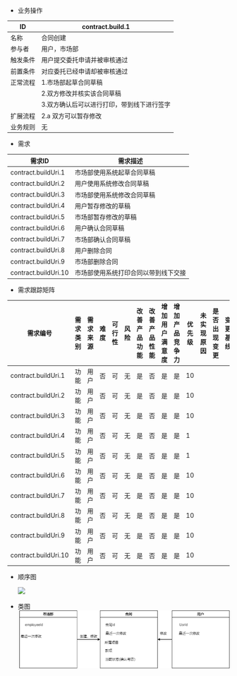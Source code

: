 + 业务操作

| ID       | contract.build.1                           |
| -------- | ------------------------------------------ |
| 名称     | 合同创建                                   |
| 参与者   | 用户，市场部                               |
| 触发条件 | 用户提交委托申请并被审核通过               |
| 前置条件 | 对应委托已经申请却被审核通过               |
| 正常流程 | 1.市场部起草合同草稿                       |
|          | 2.双方修改并核实该合同草稿                 |
|          | 3.双方确认后可以进行打印，带到线下进行签字 |
| 扩展流程 | 2.a 双方可以暂存修改                       |
| 业务规则 | 无                                         |

+ 需求

| 需求ID               | 需求描述                             |
| -------------------- | ------------------------------------ |
| contract.buildUri.1  | 市场部使用系统起草合同草稿           |
| contract.buildUri.2  | 用户使用系统修改合同草稿             |
| contract.buildUri.3  | 市场部使用系统修改合同草稿           |
| contract.buildUri.4  | 用户暂存修改的草稿                   |
| contract.buildUri.5  | 市场部暂存修改的草稿                 |
| contract.buildUri.6  | 用户确认合同草稿                     |
| contract.buildUri.7  | 市场部确认合同草稿                   |
| contract.buildUri.8  | 用户删除合同                         |
| contract.buildUri.9  | 市场部删除合同                       |
| contract.buildUri.10 | 市场部使用系统打印合同以带到线下交接 |

+ 需求跟踪矩阵

| 需求编号             | 需求类别 | 需求来源 | 难度 | 可行性 | 风险 | 改善产品功能 | 改善产品性能 | 增加用户满意度 | 增加产品竞争力 | 优先级 | 未实现原因 | 是否出现变更 | 变更基线 | 变更记录 |
| -------------------- | -------- | -------- | ---- | ------ | ---- | ------------ | ------------ | -------------- | -------------- | ------ | ---------- | ------------ | -------- | -------- |
| contract.buildUri.1  | 功能     | 用户     | 否   | 可     | 无   | 是           | 否           | 是             | 是             | 10     |            |              |          |          |
| contract.buildUri.2  | 功能     | 用户     | 否   | 可     | 无   | 是           | 否           | 是             | 是             | 10     |            |              |          |          |
| contract.buildUri.3  | 功能     | 用户     | 否   | 可     | 无   | 是           | 否           | 是             | 是             | 10     |            |              |          |          |
| contract.buildUri.4  | 功能     | 用户     | 否   | 可     | 无   | 是           | 否           | 是             | 是             | 1      |            |              |          |          |
| contract.buildUri.5  | 功能     | 用户     | 否   | 可     | 无   | 是           | 否           | 是             | 是             | 1      |            |              |          |          |
| contract.buildUri.6  | 功能     | 用户     | 否   | 可     | 无   | 是           | 否           | 是             | 是             | 10     |            |              |          |          |
| contract.buildUri.7  | 功能     | 用户     | 否   | 可     | 无   | 是           | 否           | 是             | 是             | 10     |            |              |          |          |
| contract.buildUri.8  | 功能     | 用户     | 否   | 可     | 无   | 是           | 否           | 是             | 是             | 10     |            |              |          |          |
| contract.buildUri.9  | 功能     | 用户     | 否   | 可     | 无   | 是           | 否           | 是             | 是             | 10     |            |              |          |          |
| contract.buildUri.10 | 功能     | 用户     | 否   | 可     | 无   | 是           | 否           | 是             | 是             | 10     |            |              |          |          |

+ 顺序图

  ![](https://www.plantuml.com/plantuml/png/VL7TIiCm5Bu_Jv4Ny0MyaBtAm5m8qOcBBw08gNHOM92fbIa81i4o6Bfr5VOoEoVjbQzWD47QY_JcSFgTx-UZ6Opby4oU7mkGHr9mXfd2B4NrWDK60DSNc6-QIxDtu0_r9B5ckrz_hDpcFm26GZAl89NXzJokiyz5NRnu2Amsf5PzZ9WD9LESB089k1XpjjiMfCi0YT7ebE5DIhSbBkufVskxOlcvM-kmlyymDz6SODgj6sVmayFG1jLJSnVolhzIMqtfSOwlcf8PNYtjiWBs-zF-SzjyOB4wNTPVa2_LEGIiL-kRkZ5mmpt-3m00)

+ 类图 
  ![](合同创建.png)